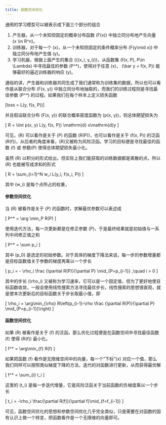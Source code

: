 ```yaml
---
title: 函数空间优化
---
```


通用的学习模型可以被表示成下面三个部分的组合

1) 产生器，从一个未知但固定的概率分布函数 \(F(x)\) 中独立同分布地产生向量 \(x \in R^n\)。
2) 训练器，对于每一个 \(x\)，从一个未知但固定的条件概率分布 \(F(y\mid x)\) 中独立同分布地产生值 \(y\)。
3) 学习机器，根据上面产生的集合 \(\{(x_i, y_i)\}\)，从函数集 \(f(x, P), P\in \Lambda\) 中寻找最佳的参数 \(P^*\)，使得对于任意 \(x\)， \(\bar y = f(x, P)\) 能够最好的逼近训练器的响应 \(y\)。

通俗的讲，产生器和训练器共同生成了我们通常称为训练集的数据，所以也可以看作是从联合分布 \(F(x, y)\) 中独立同分布地抽取的，而我们的训练过程则是寻找最佳参数 \(P^*\) 的过程。如果我们在每个样本上定义损失函数

\[loss = L(y, f(x, P))\]

并且假设联合分布 \(F(x, y)\) 的联合概率密度函数为 \(p(x, y)\)，则总体期望损失为

\[
    R = \iint p(x, y) L(y, f(x, P)) \mathrm{d} x\mathrm{d}y
    \]

可见，\(R\) 可以看作是关于 \(P\) 的函数 \(R(P)\)，也可以看作是关于 \(f(x, P)\) 的泛函 \(R(f)\)，从后者的角度来看，\(R\)又被称为风险泛函。学习的目标便是寻找最佳的函数 \(f\) 或 参数\(P\) 使得总体期望损失最小化。

虽然 \(R\) 以积分的形式给出，但实际上我们能获取的训练数据都是离散的点，所以 \(R\) 也能被写成求和的形式

\[
    R = \sum_{i=1}^N w_i L(y_i, f(x_i, P))
    \]

其中 \(w_i\) 是每个点所占的权重，

#### 参数空间优化

当 \(R\) 被看作是关于 \(P\) 的函数时，求解最优参数可以表述成 

\[
    P^* = \arg \min_P R(P)
    \]

使用迭代方法，每一次更新都是在修正参数 \(P\)，于是最终结果就是初始值与一系列中间修正值之和

\[
    P^* = \sum p_i
    \]

其中 \(p_0\) 是选定的初始参数。对于具体的梯度下降法来说，每一步的参数增量都是目标函数值关于参数的梯度再乘以一个步长

\[
    p_i = - \rho_i \frac {\partial R(P)}{\partial P} \mid_{P=p_{i-1}} ,\quad i > 0
    \]

其中的步长 \(\rho_i\) 又被称为学习速率，它可以是一个固定值，但为了更好地使目标函数收敛，一般会使用线性搜索方法寻找最优步长，线性搜索的思想很直观，就是使本次更新后的目标函数关于步长取最小值，即

\[
    \rho_i = \arg\min_{\rho} R\left(p_{i-1}-\rho \frac {\partial R(P)}{\partial P} \mid_{P=p_{i-1}}\right) 
    \]

#### 函数空间优化

如果 \(R\) 被看作是关于 \(f\) 的泛函，那么优化过程便是在函数空间中寻找最佳函数 \(f\) 使得 \(R(f)\) 最小化。

\[
    f^* = \arg\min_{f} R(f)
    \]

如果把函数 \(f\) 看作是无限维空间中的向量，每一个“下标”\(x\) 对应一个值，那么我们同样可以按照类似梯度下降的方法，迭代的对函数进行更新，从而获得最优解 

\[
    f^* = \sum_{i} t_i
    \]

这里的 \(t_i\) 是每一步迭代增量，它是风险泛函关于当前函数的负梯度乘以一个步长

\[
    t_i = -\rho_i \frac{\partial R(f)}{\partial f}\mid_{f=f_{i-1}}
    \]

可见，函数空间优化的思想和参数空间优化几乎完全类似，只是需要在对函数的固有认识上做一个转变，把函数看作是一个无限维的向量即可。